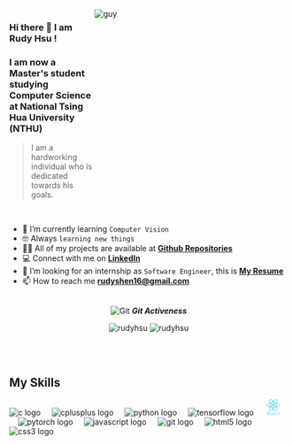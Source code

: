 
 <img align="right" height="320px" alt="guy" width="350" src="https://i.pinimg.com/originals/e4/26/70/e426702edf874b181aced1e2fa5c6cde.gif" />
 
### Hi there 👋 I am Rudy Hsu ! <br>

### I am now a Master's student studying Computer Science at National Tsing Hua University (NTHU)

> I am a hardworking individual who is dedicated towards his goals.
<br />

- 🌱 I’m currently learning `Computer Vision`
- :nerd_face: Always `learning new things`
- 👨‍💻 All of my projects are available at **[Github Repositories](https://github.com/rudyhsu?tab=repositories)**
- :computer: Connect with me on **[LinkedIn](https://www.linkedin.com/in/%E5%98%89%E5%BE%BD-%E5%BE%90-322a17351/)**
- :thinking: I’m looking for an internship as `Software Engineer`, this is **[My Resume](https://drive.google.com/file/d/1A1vJi3KFLDuSkhweCF83pdszt6xBb3Sa/view?usp=drive_link)**
- 📫 How to reach me **rudyshen16@gmail.com**
<br><br>

<p align="center">
 <img src="https://media.giphy.com/media/W5eoZHPpUx9sapR0eu/giphy.gif" width="30" alt="Git"/>&nbsp;<i><b>Git Activeness</b></i>
</p>

<p align="center">
 <img src="https://github-readme-stats.vercel.app/api/top-langs?username=rudyhsu&langs_count=10&show_icons=true&locale=en&layout=compact&theme=chartreuse-dark" height="150" alt="rudyhsu" />
<img src="https://github-readme-stats.vercel.app/api?username=rudyhsu&show_icons=true&locale=en&theme=chartreuse-dark" height="150" alt="rudyhsu" width="410"/>
</p>


<br><br>

## **My Skills**


<div>
  <img src="https://cdn.jsdelivr.net/gh/devicons/devicon/icons/c/c-original.svg" height="30" alt="c logo"  />
  <img width="12" />
  <img src="https://cdn.jsdelivr.net/gh/devicons/devicon/icons/cplusplus/cplusplus-original.svg" height="30" alt="cplusplus logo"  />
  <img width="12" />
  <img src="https://cdn.jsdelivr.net/gh/devicons/devicon/icons/python/python-original.svg" height="30" alt="python logo"  />
  <img width="12" />
  <img src="https://cdn.jsdelivr.net/gh/devicons/devicon/icons/tensorflow/tensorflow-original.svg" height="30" alt="tensorflow logo"  />
  <img width="12" />
 <img src="https://github.com/devicons/devicon/blob/master/icons/react/react-original-wordmark.svg" height="30" alt="tensorflow logo"  />
  <img width="12" />
  <img src="https://cdn.jsdelivr.net/gh/devicons/devicon/icons/pytorch/pytorch-original.svg" height="30" alt="pytorch logo"  />
  <img width="12" />
  <img src="https://cdn.jsdelivr.net/gh/devicons/devicon/icons/javascript/javascript-original.svg" height="30" alt="javascript logo"  />
  <img width="12" />
  <img src="https://cdn.jsdelivr.net/gh/devicons/devicon/icons/git/git-original.svg" height="30" alt="git logo"  />
  <img width="12" />
  <img src="https://cdn.jsdelivr.net/gh/devicons/devicon/icons/html5/html5-original.svg" height="30" alt="html5 logo"  />
  <img width="12" />
  <img src="https://cdn.jsdelivr.net/gh/devicons/devicon/icons/css3/css3-original.svg" height="30" alt="css3 logo"  />
</div>




